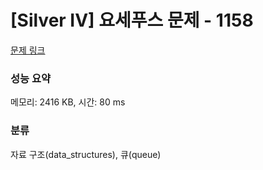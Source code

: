 # [Silver IV] 요세푸스 문제 - 1158 

[문제 링크](https://www.acmicpc.net/problem/1158) 

### 성능 요약

메모리: 2416 KB, 시간: 80 ms

### 분류

자료 구조(data_structures), 큐(queue)

